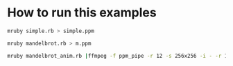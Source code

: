 # How to run this examples

```bash
mruby simple.rb > simple.ppm
```

```bash
mruby mandelbrot.rb > m.ppm
```

```bash
mruby mandelbrot_anim.rb |ffmpeg -f ppm_pipe -r 12 -s 256x256 -i - -r 12 -pix_fmt yuv420p ma.mp4
```

